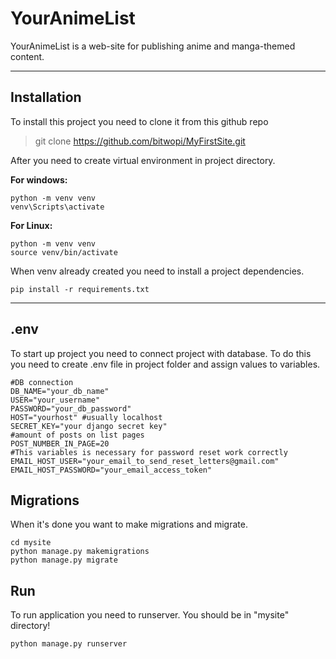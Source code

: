 # YourAnimeList
YourAnimeList is a web-site for publishing anime and manga-themed content.
___
## Installation
To install this project you need to clone it from this github repo
> git clone https://github.com/bitwopi/MyFirstSite.git

After you need to create virtual environment in project directory.

 __For windows:__

```
python -m venv venv
venv\Scripts\activate
```
__For Linux:__
```
python -m venv venv
source venv/bin/activate
```

When venv already created you need to install a project dependencies.
```
pip install -r requirements.txt
```

___
## .env
To start up project you need to connect project with database. 
To do this you need to create .env file in project folder and assign values to variables.
```
#DB connection
DB_NAME="your_db_name"
USER="your_username"
PASSWORD="your_db_password"
HOST="yourhost" #usually localhost
SECRET_KEY="your django secret key"
#amount of posts on list pages
POST_NUMBER_IN_PAGE=20
#This variables is necessary for password reset work correctly
EMAIL_HOST_USER="your_email_to_send_reset_letters@gmail.com"
EMAIL_HOST_PASSWORD="your_email_access_token"
```

## Migrations
When it's done you want to make migrations and migrate.
```
cd mysite
python manage.py makemigrations
python manage.py migrate
```
## Run
To run application you need to runserver. You should be in "mysite" directory!
```
python manage.py runserver
```



